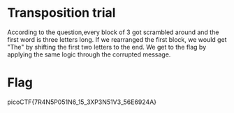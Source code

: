 # Transposition trial
According to the question,every block of 3 got scrambled around and the first word is three letters long. If we rearranged the first block, we would get "The" by shifting the first two letters to the end. We get to the flag by applying the same logic through the corrupted message.

# Flag
picoCTF{7R4N5P051N6_15_3XP3N51V3_56E6924A}